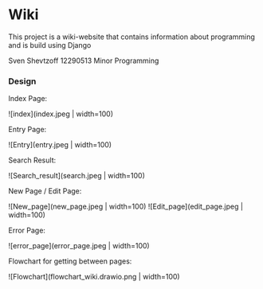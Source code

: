 # Wiki

This project is a wiki-website that contains information about programming and is build using Django


Sven Shevtzoff
12290513
Minor Programming

### Design

Index Page:

![index](index.jpeg | width=100)

Entry Page:

![Entry](entry.jpeg | width=100)

Search Result:

![Search_result](search.jpeg | width=100)

New Page / Edit Page:

![New_page](new_page.jpeg | width=100)
![Edit_page](edit_page.jpeg | width=100)

Error Page:

![error_page](error_page.jpeg | width=100)

Flowchart for getting between pages:

![Flowchart](flowchart_wiki.drawio.png | width=100)

